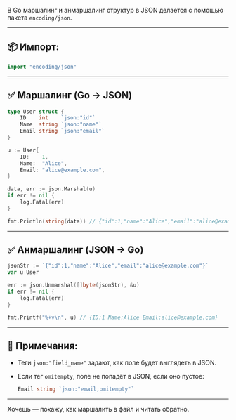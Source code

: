 В Go маршалинг и анмаршалинг структур в JSON делается с помощью пакета `encoding/json`.

---

## 📦 Импорт:

```go
import "encoding/json"
```

---

## ✅ Маршалинг (Go → JSON)

```go
type User struct {
	ID    int    `json:"id"`
	Name  string `json:"name"`
	Email string `json:"email"`
}

u := User{
	ID:    1,
	Name:  "Alice",
	Email: "alice@example.com",
}

data, err := json.Marshal(u)
if err != nil {
	log.Fatal(err)
}

fmt.Println(string(data)) // {"id":1,"name":"Alice","email":"alice@example.com"}
```

---

## ✅ Анмаршалинг (JSON → Go)

```go
jsonStr := `{"id":1,"name":"Alice","email":"alice@example.com"}`
var u User

err := json.Unmarshal([]byte(jsonStr), &u)
if err != nil {
	log.Fatal(err)
}

fmt.Printf("%+v\n", u) // {ID:1 Name:Alice Email:alice@example.com}
```

---

## 📝 Примечания:

- Теги `json:"field_name"` задают, как поле будет выглядеть в JSON.
    
- Если тег `omitempty`, поле не попадёт в JSON, если оно пустое:
    
    ```go
    Email string `json:"email,omitempty"`
    ```
    

---

Хочешь — покажу, как маршалить в файл и читать обратно.